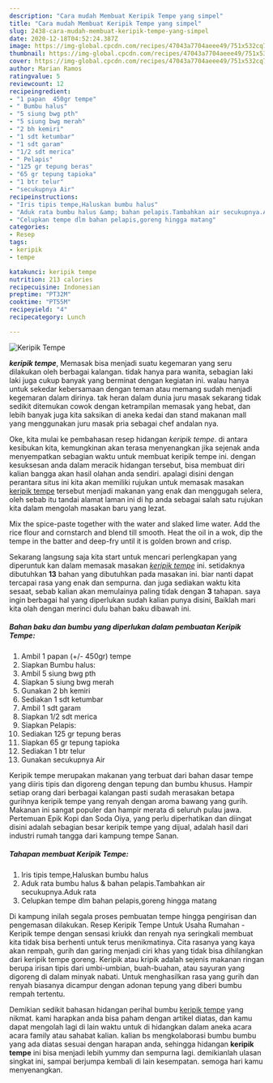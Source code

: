 ```yaml
---
description: "Cara mudah Membuat Keripik Tempe yang simpel"
title: "Cara mudah Membuat Keripik Tempe yang simpel"
slug: 2438-cara-mudah-membuat-keripik-tempe-yang-simpel
date: 2020-12-18T04:52:24.387Z
image: https://img-global.cpcdn.com/recipes/47043a7704aeee49/751x532cq70/keripik-tempe-foto-resep-utama.jpg
thumbnail: https://img-global.cpcdn.com/recipes/47043a7704aeee49/751x532cq70/keripik-tempe-foto-resep-utama.jpg
cover: https://img-global.cpcdn.com/recipes/47043a7704aeee49/751x532cq70/keripik-tempe-foto-resep-utama.jpg
author: Marian Ramos
ratingvalue: 5
reviewcount: 12
recipeingredient:
- "1 papan  450gr tempe"
- " Bumbu halus"
- "5 siung bwg pth"
- "5 siung bwg merah"
- "2 bh kemiri"
- "1 sdt ketumbar"
- "1 sdt garam"
- "1/2 sdt merica"
- " Pelapis"
- "125 gr tepung beras"
- "65 gr tepung tapioka"
- "1 btr telur"
- "secukupnya Air"
recipeinstructions:
- "Iris tipis tempe,Haluskan bumbu halus"
- "Aduk rata bumbu halus &amp; bahan pelapis.Tambahkan air secukupnya.Aduk rata"
- "Celupkan tempe dlm bahan pelapis,goreng hingga matang"
categories:
- Resep
tags:
- keripik
- tempe

katakunci: keripik tempe 
nutrition: 213 calories
recipecuisine: Indonesian
preptime: "PT32M"
cooktime: "PT55M"
recipeyield: "4"
recipecategory: Lunch

---
```



![Keripik Tempe](https://img-global.cpcdn.com/recipes/47043a7704aeee49/751x532cq70/keripik-tempe-foto-resep-utama.jpg)

<b><i>keripik tempe</i></b>, Memasak bisa menjadi suatu kegemaran yang seru dilakukan oleh berbagai kalangan. tidak hanya para wanita, sebagian laki laki juga cukup banyak yang berminat dengan kegiatan ini. walau hanya untuk sekedar kebersamaan dengan teman atau memang sudah menjadi kegemaran dalam dirinya. tak heran dalam dunia juru masak sekarang tidak sedikit ditemukan cowok dengan ketrampilan memasak yang hebat, dan lebih banyak juga kita saksikan di aneka kedai dan stand makanan mall yang menggunakan juru masak pria sebagai chef andalan nya.

Oke, kita mulai ke pembahasan resep hidangan <i>keripik tempe</i>. di antara kesibukan kita, kemungkinan akan terasa menyenangkan jika sejenak anda menyempatkan sebagian waktu untuk membuat keripik tempe ini. dengan kesuksesan anda dalam meracik hidangan tersebut, bisa membuat diri kalian bangga akan hasil olahan anda sendiri. apalagi disini dengan perantara situs ini kita akan memiliki rujukan untuk memasak masakan <u>keripik tempe</u> tersebut menjadi makanan yang enak dan menggugah selera, oleh sebab itu tandai alamat laman ini di hp anda sebagai salah satu rujukan kita dalam mengolah masakan baru yang lezat.

Mix the spice-paste together with the water and slaked lime water. Add the rice flour and cornstarch and blend till smooth. Heat the oil in a wok, dip the tempe in the batter and deep-fry until it is golden brown and crisp.


Sekarang langsung saja kita start untuk mencari perlengkapan yang diperuntuk kan dalam memasak masakan <u><i>keripik tempe</i></u> ini. setidaknya dibutuhkan <b>13</b> bahan yang dibutuhkan pada masakan ini. biar nanti dapat tercapai rasa yang enak dan sempurna. dan juga sediakan waktu kita sesaat, sebab kalian akan memulainya paling tidak dengan <b>3</b> tahapan. saya ingin berbagai hal yang diperlukan sudah kalian punya disini, Baiklah mari kita olah dengan merinci dulu bahan baku dibawah ini.

<!--inarticleads1-->

##### Bahan baku dan bumbu yang diperlukan dalam pembuatan Keripik Tempe:

1. Ambil 1 papan (+/- 450gr) tempe
1. Siapkan  Bumbu halus:
1. Ambil 5 siung bwg pth
1. Siapkan 5 siung bwg merah
1. Gunakan 2 bh kemiri
1. Sediakan 1 sdt ketumbar
1. Ambil 1 sdt garam
1. Siapkan 1/2 sdt merica
1. Siapkan  Pelapis:
1. Sediakan 125 gr tepung beras
1. Siapkan 65 gr tepung tapioka
1. Sediakan 1 btr telur
1. Gunakan secukupnya Air


Keripik tempe merupakan makanan yang terbuat dari bahan dasar tempe yang diiris tipis dan digoreng dengan tepung dan bumbu khusus. Hampir setiap orang dari berbagai kalangan pasti sudah merasakan betapa gurihnya keripik tempe yang renyah dengan aroma bawang yang gurih. Makanan ini sangat populer dan hampir merata di seluruh pulau jawa. Pertemuan Epik Kopi dan Soda Oiya, yang perlu diperhatikan dan diingat disini adalah sebagian besar keripik tempe yang dijual, adalah hasil dari industri rumah tangga dari kampung tempe Sanan. 

<!--inarticleads2-->

##### Tahapan membuat Keripik Tempe:

1. Iris tipis tempe,Haluskan bumbu halus
1. Aduk rata bumbu halus &amp; bahan pelapis.Tambahkan air secukupnya.Aduk rata
1. Celupkan tempe dlm bahan pelapis,goreng hingga matang


Di kampung inilah segala proses pembuatan tempe hingga pengirisan dan pengemasan dilakukan. Resep Keripik Tempe Untuk Usaha Rumahan - Keripik tempe dengan sensasi kriukk dan renyah nya seringkali membuat kita tidak bisa berhenti untuk terus menikmatinya. Cita rasanya yang kaya akan rempah, gurih dan garing menjadi ciri khas yang tidak bisa dihilangkan dari keripik tempe goreng. Keripik atau kripik adalah sejenis makanan ringan berupa irisan tipis dari umbi-umbian, buah-buahan, atau sayuran yang digoreng di dalam minyak nabati. Untuk menghasilkan rasa yang gurih dan renyah biasanya dicampur dengan adonan tepung yang diberi bumbu rempah tertentu. 

Demikian sedikit bahasan hidangan perihal bumbu <u>keripik tempe</u> yang nikmat. kami harapkan anda bisa paham dengan artikel diatas, dan kamu dapat mengolah lagi di lain waktu untuk di hidangkan dalam aneka acara acara family atau sahabat kalian. kalian bs mengkolaborasi bumbu bumbu yang ada diatas sesuai dengan harapan anda, sehingga hidangan <b>keripik tempe</b> ini bisa menjadi lebih yummy dan sempurna lagi. demikianlah ulasan singkat ini, sampai berjumpa kembali di lain kesempatan. semoga hari kamu menyenangkan.
